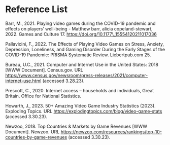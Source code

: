 # Reference List

Barr, M., 2021. Playing video games during the COVID-19 pandemic and effects on players’ well-being - Matthew barr, alicia copeland-stewart, 2022. Games and Culture 17. https://doi.org/10.1177\_15554120211017036

Pallavicini, F., 2022. The Effects of Playing Video Games on Stress, Anxiety, Depression, Loneliness, and Gaming Disorder During the Early Stages of the COVID-19 Pandemic: PRISMA Systematic Review. Liebertpub.com 25.

Bureau, U.C., 2021. Computer and Internet Use in the United States: 2018 \[WWW Document]. Census.gov. URL https://www.census.gov/newsroom/press-releases/2021/computer-internet-use.html (accessed 3.28.23).

Prescott, C., 2020. Internet access – households and individuals, Great Britain. Office for National Statistics.

Howarth, J., 2023. 50+ Amazing Video Game Industry Statistics (2023). Exploding Topics. URL https://explodingtopics.com/blog/video-game-stats (accessed 3.30.23).

Newzoo, 2018. Top Countries & Markets by Game Revenues \[WWW Document]. Newzoo. URL https://newzoo.com/resources/rankings/top-10-countries-by-game-revenues (accessed 3.30.23).
